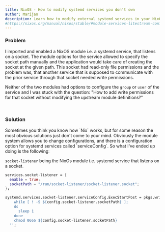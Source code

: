 ```yaml
---
title: NixOS - How to modify systemd services you don't own
author: Marijan
description: Learn how to modify external systemd services in your NixOS configuration.
#https://nixos.org/manual/nixos/stable/#module-services-litestream-configuration
---
```

<h3 class="text-lg">Problem</h3>
I imported and enabled a NixOS module i.e. a systemd service, that listens on a socket.
The module options for the service allowed to specify the socket path manually and the application would take care of creating the socket at the given path.
This socket had read-only file permissions and the problem was, that another service that is supposed to communicate with the prior service through that socket
needed write permissions.

Neither of the two modules had options to configure the `group` or `user` of the service and I was stuck with the question:
"How to add write permissions for that socket without modifying the upstream module definitions?"

</br>
<h3 class="text-lg">Solution</h3>
Sometimes you think you know how `Nix` works, but for some reason the most obvious solutions just don't come to your mind.
Obviously the module system allows you to change configurations, and there is a configuration option for systemd services called `serviceConfig`.
So what I've ended up doing is the following:

`socket-listener` being the NixOs module i.e. systemd service that listens on a socket.
```nix
services.socket-listener = {
  enable = true;
  socketPath = "/run/socket-listener/socket-listener.socket";
};

systemd.services.socket-listener.serviceConfig.ExecStartPost = pkgs.writeShellScript "add-socket-write-permissions" ''
    while [ ! -S ${config.socket-listener.socketPath} ];
    do
      sleep 1
    done
    chmod 0666 ${config.socket-listener.socketPath}
  '';
```
